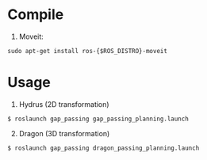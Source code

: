 # Compile
1. Moveit:

``` sudo apt-get install ros-{$ROS_DISTRO}-moveit ```

# Usage
1. Hydrus (2D transformation)

``` $ roslaunch gap_passing gap_passing_planning.launch ```

2. Dragon (3D transformation)

``` $ roslaunch gap_passing dragon_passing_planning.launch ```
